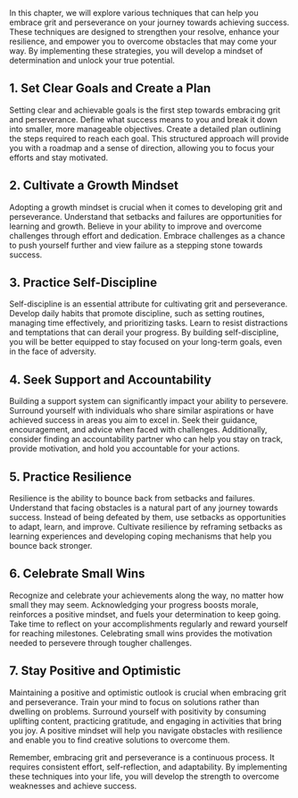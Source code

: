 
In this chapter, we will explore various techniques that can help you embrace grit and perseverance on your journey towards achieving success. These techniques are designed to strengthen your resolve, enhance your resilience, and empower you to overcome obstacles that may come your way. By implementing these strategies, you will develop a mindset of determination and unlock your true potential.

1\. Set Clear Goals and Create a Plan
------------------------------------

Setting clear and achievable goals is the first step towards embracing grit and perseverance. Define what success means to you and break it down into smaller, more manageable objectives. Create a detailed plan outlining the steps required to reach each goal. This structured approach will provide you with a roadmap and a sense of direction, allowing you to focus your efforts and stay motivated.

2\. Cultivate a Growth Mindset
-----------------------------

Adopting a growth mindset is crucial when it comes to developing grit and perseverance. Understand that setbacks and failures are opportunities for learning and growth. Believe in your ability to improve and overcome challenges through effort and dedication. Embrace challenges as a chance to push yourself further and view failure as a stepping stone towards success.

3\. Practice Self-Discipline
---------------------------

Self-discipline is an essential attribute for cultivating grit and perseverance. Develop daily habits that promote discipline, such as setting routines, managing time effectively, and prioritizing tasks. Learn to resist distractions and temptations that can derail your progress. By building self-discipline, you will be better equipped to stay focused on your long-term goals, even in the face of adversity.

4\. Seek Support and Accountability
----------------------------------

Building a support system can significantly impact your ability to persevere. Surround yourself with individuals who share similar aspirations or have achieved success in areas you aim to excel in. Seek their guidance, encouragement, and advice when faced with challenges. Additionally, consider finding an accountability partner who can help you stay on track, provide motivation, and hold you accountable for your actions.

5\. Practice Resilience
----------------------

Resilience is the ability to bounce back from setbacks and failures. Understand that facing obstacles is a natural part of any journey towards success. Instead of being defeated by them, use setbacks as opportunities to adapt, learn, and improve. Cultivate resilience by reframing setbacks as learning experiences and developing coping mechanisms that help you bounce back stronger.

6\. Celebrate Small Wins
-----------------------

Recognize and celebrate your achievements along the way, no matter how small they may seem. Acknowledging your progress boosts morale, reinforces a positive mindset, and fuels your determination to keep going. Take time to reflect on your accomplishments regularly and reward yourself for reaching milestones. Celebrating small wins provides the motivation needed to persevere through tougher challenges.

7\. Stay Positive and Optimistic
-------------------------------

Maintaining a positive and optimistic outlook is crucial when embracing grit and perseverance. Train your mind to focus on solutions rather than dwelling on problems. Surround yourself with positivity by consuming uplifting content, practicing gratitude, and engaging in activities that bring you joy. A positive mindset will help you navigate obstacles with resilience and enable you to find creative solutions to overcome them.

Remember, embracing grit and perseverance is a continuous process. It requires consistent effort, self-reflection, and adaptability. By implementing these techniques into your life, you will develop the strength to overcome weaknesses and achieve success.

